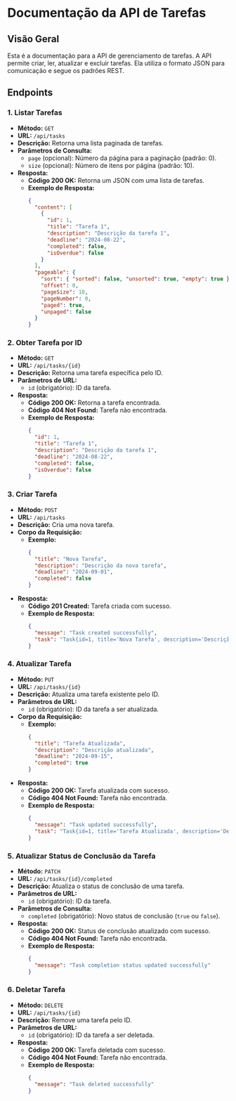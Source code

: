 # Documentação da API de Tarefas

## Visão Geral

Esta é a documentação para a API de gerenciamento de tarefas. A API permite criar, ler, atualizar e excluir tarefas. Ela utiliza o formato JSON para comunicação e segue os padrões REST.

## Endpoints

### 1. Listar Tarefas

- **Método:** `GET`
- **URL:** `/api/tasks`
- **Descrição:** Retorna uma lista paginada de tarefas.
- **Parâmetros de Consulta:**
  - `page` (opcional): Número da página para a paginação (padrão: 0).
  - `size` (opcional): Número de itens por página (padrão: 10).
- **Resposta:**
  - **Código 200 OK:** Retorna um JSON com uma lista de tarefas.
  - **Exemplo de Resposta:**
    ```json
    {
      "content": [
        {
          "id": 1,
          "title": "Tarefa 1",
          "description": "Descrição da tarefa 1",
          "deadline": "2024-08-22",
          "completed": false,
          "isOverdue": false
        }
      ],
      "pageable": {
        "sort": { "sorted": false, "unsorted": true, "empty": true },
        "offset": 0,
        "pageSize": 10,
        "pageNumber": 0,
        "paged": true,
        "unpaged": false
      }
    }
    ```

### 2. Obter Tarefa por ID

- **Método:** `GET`
- **URL:** `/api/tasks/{id}`
- **Descrição:** Retorna uma tarefa específica pelo ID.
- **Parâmetros de URL:**
  - `id` (obrigatório): ID da tarefa.
- **Resposta:**
  - **Código 200 OK:** Retorna a tarefa encontrada.
  - **Código 404 Not Found:** Tarefa não encontrada.
  - **Exemplo de Resposta:**
    ```json
    {
      "id": 1,
      "title": "Tarefa 1",
      "description": "Descrição da tarefa 1",
      "deadline": "2024-08-22",
      "completed": false,
      "isOverdue": false
    }
    ```

### 3. Criar Tarefa

- **Método:** `POST`
- **URL:** `/api/tasks`
- **Descrição:** Cria uma nova tarefa.
- **Corpo da Requisição:**
  - **Exemplo:**
    ```json
    {
      "title": "Nova Tarefa",
      "description": "Descrição da nova tarefa",
      "deadline": "2024-09-01",
      "completed": false
    }
    ```
- **Resposta:**
  - **Código 201 Created:** Tarefa criada com sucesso.
  - **Exemplo de Resposta:**
    ```json
    {
      "message": "Task created successfully",
      "task": "Task{id=1, title='Nova Tarefa', description='Descrição da nova tarefa', deadline=2024-09-01, completed=false}"
    }
    ```

### 4. Atualizar Tarefa

- **Método:** `PUT`
- **URL:** `/api/tasks/{id}`
- **Descrição:** Atualiza uma tarefa existente pelo ID.
- **Parâmetros de URL:**
  - `id` (obrigatório): ID da tarefa a ser atualizada.
- **Corpo da Requisição:**
  - **Exemplo:**
    ```json
    {
      "title": "Tarefa Atualizada",
      "description": "Descrição atualizada",
      "deadline": "2024-09-15",
      "completed": true
    }
    ```
- **Resposta:**
  - **Código 200 OK:** Tarefa atualizada com sucesso.
  - **Código 404 Not Found:** Tarefa não encontrada.
  - **Exemplo de Resposta:**
    ```json
    {
      "message": "Task updated successfully",
      "task": "Task{id=1, title='Tarefa Atualizada', description='Descrição atualizada', deadline=2024-09-15, completed=true}"
    }
    ```

### 5. Atualizar Status de Conclusão da Tarefa

- **Método:** `PATCH`
- **URL:** `/api/tasks/{id}/completed`
- **Descrição:** Atualiza o status de conclusão de uma tarefa.
- **Parâmetros de URL:**
  - `id` (obrigatório): ID da tarefa.
- **Parâmetros de Consulta:**
  - `completed` (obrigatório): Novo status de conclusão (`true` ou `false`).
- **Resposta:**
  - **Código 200 OK:** Status de conclusão atualizado com sucesso.
  - **Código 404 Not Found:** Tarefa não encontrada.
  - **Exemplo de Resposta:**
    ```json
    {
      "message": "Task completion status updated successfully"
    }
    ```

### 6. Deletar Tarefa

- **Método:** `DELETE`
- **URL:** `/api/tasks/{id}`
- **Descrição:** Remove uma tarefa pelo ID.
- **Parâmetros de URL:**
  - `id` (obrigatório): ID da tarefa a ser deletada.
- **Resposta:**
  - **Código 200 OK:** Tarefa deletada com sucesso.
  - **Código 404 Not Found:** Tarefa não encontrada.
  - **Exemplo de Resposta:**
    ```json
    {
      "message": "Task deleted successfully"
    }
    ```
